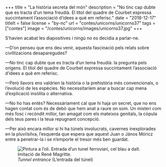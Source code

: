+++
title = "La història secreta del món"
description = "No tinc cap dubte que es tracta d’un tema freudià. El títol del quadre de Courbet expressa succintament l’associació d’idees a què em referisc."
date = "2018-12-17"
titleIt = false
license = "by-nc"
url = "contes/unicorns/unicorns37"
tags = ["contes"]
image = "/contes/unicorns/images/unicorns37.jpg"
+++

S’havien acabat les diapositives i ningú no es decidia a parlar-ne.

—D’on penseu que ens deu venir, aquesta fascinació pels relats sobre civilitzacions desaparegudes?

—No tinc cap dubte que es tracta d’un tema freudià: la pregunta pels orígens. El títol del quadre de Courbet expressa succintament l’associació d’idees a què em referisc.

—Però llavors ens valdrien la història o la prehistòria més convencionals, o l’evolució de les espècies. No necessitaríem anar a buscar cap mena d’explicació insòlita o alternativa.

—No ho has entès? Necessàriament cal que hi haja un secret, que no ens hagen contat com és de debò que hem anat a raure on som. Un misteri com més fosc i recòndit millor, tan amagat com els mateixos genitals, la còpula dels teus pares i la teua repugnant concepció.

—Per això encara millor si hi ha túnels involucrats, cavernes inexplorades en la pluviïsilva, l’esquerda que espera que aquest Juan o János Móricz entre a penetrar-la i se n’emporte el tresor més ben guardat.

<figure class="illustration"><img src="/contes/unicorns/images/unicorns37.jpg" alt="Pintura a l’oli. Entrada d’un tunel ferroviari, cel blau a dalt. Imitació de René Magritte."><figcaption><em>Tunnel entrance</em> (L’entrada del túnel)</figcaption></figure>

